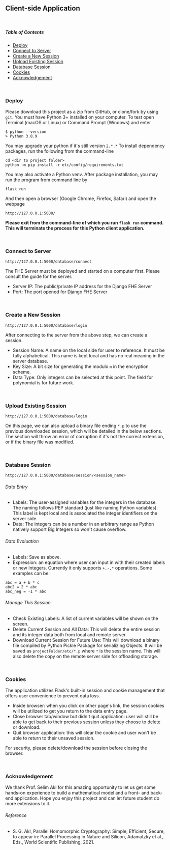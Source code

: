 ## Client-side Application
<br/>

##### Table of Contents  
- [Deploy](#deploy)
- [Connect to Server](#connect)  
- [Create a New Session](#new_session)  
- [Upload Existing Session](#upload)  
- [Database Session](#session)  
- [Cookies](#cookies)
- [Acknowledgement](#cknowledgement)

<br/>

### Deploy <a name="deploy"></a>

Please download this project as a zip from GitHub, or clone/fork by using `git`.
You must have Python 3+ installed on your computer. To test open Terminal (macOS or Linux) or Command Prompt (Windows) and enter

```
$ python --version
> Python 3.8.9
```


You may upgrade your python if it's still version `2.*.*`
To install dependency packages, run the following from the command-line

```
cd <dir to project folder>
python -m pip install -r etc/config/requirements.txt
```


You may also activate a Python venv. After package installation, you may run the program from command line by

```
flask run
```


And then open a browser (Google Chrome, Firefox, Safari) and open the webpage

```
http://127.0.0.1:5000/
```


<b>Please exit from the command-line of which you run `flask run` command. This will terminate the process for this Python client application.</b>


<br/>

### Connect to Server <a name="connect"></a>
`http://127.0.0.1:5000/database/connect`

The FHE Server must be deployed and started on a computer first. Please consult the guide for the server.

- Server IP: The public/private IP address for the Django FHE Server
- Port: The port opened for Django FHE Server

<br/>


### Create a New Session <a name="new_session"></a>
`http://127.0.0.1:5000/database/login`

After connecting to the server from the above step, we can create a session.

- Session Name: A name on the local side for user to reference. It must be fully alphabetical. This name is kept local and has no real meaning in the server database.
- Key Size: A bit size for generating the modulo `m` in the encryption scheme.
- Data Type:  Only integers can be selected at this point. The field for polynomial is for future work.


<br/>

### Upload Existing Session <a name="upload"></a>
`http://127.0.0.1:5000/database/login`

On this page, we can also upload a binary file ending `*.p` to use the previous downloaded session, which will be detailed in the below sections. The section will throw an error of corruption if it's not the correct extension, or if the binary file was modified.


<br/>

### Database Session <a name="session"></a>
`http://127.0.0.1:5000/database/session/<session_name>`


###### Data Entry
- Labels: The user-assigned variables for the integers in the database. The naming follows PEP standard (just like naming Python variables). This label is kept local and is associated the integer identifiers on the server side.
- Data: The integers can be a number in an arbitrary range as Python natively support Big Integers so won't cause overflow.

###### Data Evaluation
- Labels: Save as above.
- Expression: an equation where user can input in with their created labels or new Integers. Currently it only supports `+,-,*` operations. Some examples can be:

```
abc = a + b * c
abc2 = 2 * abc
abc_neg = -1 * abc
```


###### Manage This Session
- Check Existing Labels: A list of current variables will be shown on the screen.
- Delete Current Session and All Data: This will delete the entire session and its integer data both from local and remote server.
- Download Current Session for Future Use: This will download a binary file compiled by Python Pickle Package for serializing Objects. It will be saved as `projectFolder/etc/*.p` where `*` is the session name. This will also delete the copy on the remote server side for offloading storage.


<br/>

### Cookies <a name="cookies"></a>
The application utilizes Flask's built-in session and cookie management that offers user convenience to prevent data loss.

- Inside browser: when you click on other page's link, the session cookies will be utilized to get you return to the data entry page.
- Close browser tab/window but didn't quit application: user will still be able to get back to their previous session unless they choose to delete or download.
- Quit browser application: this will clear the cookie and user won't be able to return to their unsaved session.

For security, please delete/download the session before closing the browser.

<br/>


### Acknowledgement
We thank Prof. Selim Akl for this amazing opportunity to let us get some hands-on experience to build a mathematical model and a front- and back-end application. Hope you enjoy this project and can let future student do more extensions to it.

###### Reference
- S. G. Akl, Parallel Homomorphic Cryptography: Simple, Efficient, Secure, to appear in: Parallel Processing in Nature and Silicon, Adamatzky et al., Eds., World Scientific Publishing, 2021.
